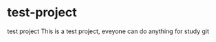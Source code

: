 test-project
============

test project
This is a test project, eveyone can do anything for study git 
